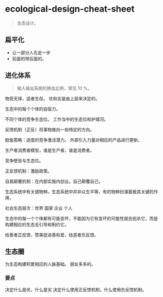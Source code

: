 # ecological-design-cheat-sheet
> 生态设计。

## 扁平化
- 让一部分人先走一步
- 前面的带后面的。

## 进化体系
> 输入输出系统的换血比例，常见 10 %。

物竞天择，适者生存。
优和劣是由上层来决定的。

生态中的每个个体的自驱力。

不同个体的竞争生态位。
工作当中的生态位和护城河。

反馈机制（正反）将事物推向一些特定的方向。

鲶鱼策略：适度的竞争激活潜力。
外部引入力量对相应的产品进行更新。

生产者消费者模型，谁是生产者，谁是消费者。

竞争壁垒与生态位。

正反馈机制：激励政策。

自我颠覆机制：在内部实施内创业。自己颠覆自己。

生态系统中有关键物种。生态系统中并非众生平等，有的物种扮演着极其关键的作用，

社会生态层次：世界 国家 企业 个人

生态中的每一个个体都有可能变坏，不能因为它有变坏的可能性就去扼杀它，而是构建相应的生态去引导和制约它。

给善者正反馈，赞美促进善和爱，给恶者负反馈。

## 生态圈
为生态构建积累相应的人脉基础。
朋友多多的。

### 要点
决定什么是优，什么是劣
决定什么使用正反馈机制，什么使用负反馈机制。
